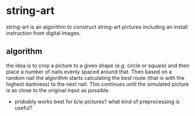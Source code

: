 # string-art

string-art is an algorithm to construct string-art pictures including an
install instruction from digital images.

## algorithm

the idea is to crop a picture to a given shape (e.g. circle or square) and then
place a number of nails evenly spaced around that. Then based on a random nail
the algorithm starts calculating the best route (that is with the highest
darkness) to the next nail. This continues until the simulated picture is as
close to the original input as possible.

* probably works best for b/w pictures? what kind of preprocessing is useful?


